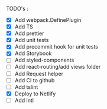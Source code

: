 TODO's :

- [x] Add webpack.DefinePlugin
- [x] Add TS
- [x] Add prettier
- [x] Add unit tests
- [x] Add precommit hook for unit tests
- [x] Add Storybook
- [ ] Add styled-components
- [ ] Add react-routing/add views folder
- [ ] Add Request helper
- [ ] Add CI to github
- [ ] Add tslint
- [x] Deploy to Netlify
- [ ] Add intl
